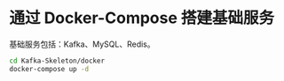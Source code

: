 # 通过 Docker-Compose 搭建基础服务

基础服务包括：Kafka、MySQL、Redis。  

```bash
cd Kafka-Skeleton/docker
docker-compose up -d
```


